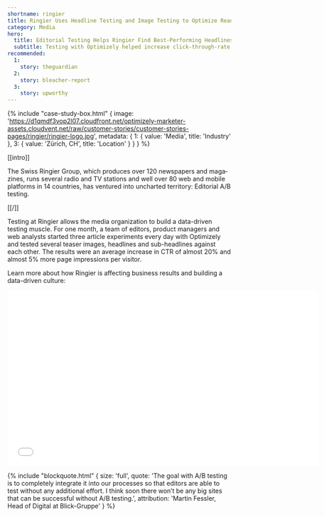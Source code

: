 ```yaml
---
shortname: ringier
title: Ringier Uses Headline Testing and Image Testing to Optimize Reader Engagement
category: Media
hero:
  title: Editorial Testing Helps Ringier Find Best-Performing Headlines and Teaser Images
  subtitle: Testing with Optimizely helped increase click-through-rate to articles by 20% and page impressions by almost 5%
recommended:
  1:
    story: theguardian
  2:
    story: bleacher-report
  3:
    story: upworthy
---
```

{% include "case-study-box.html"
    {
    image: 'https://d1qmdf3vop2l07.cloudfront.net/optimizely-marketer-assets.cloudvent.net/raw/customer-stories/customer-stories-pages/ringier/ringier-logo.jpg',
    metadata: {
      1: {
        value: 'Media',
        title: 'Industry'
      },
      3: {
        value: 'Zürich, CH',
        title: 'Location'
      }
    }
  }
%}

[[intro]]

The Swiss Ringier Group, which pro­duces over 120 news­papers and mag­a­zines, runs sev­eral ra­dio and TV stations and well over 80 web and mo­bile plat­forms in 14 coun­tries, has ventured into uncharted territory: Editorial A/B testing.

[[/]]

Testing at Ringier allows the media organization to build a data-driven testing muscle. For one month, a team of editors, product managers and web analysts started three article experiments every day with Optimizely and tested several teaser images, headlines and sub-headlines against each other. The results were an average increase in CTR of almost 20% and almost 5% more page impressions per visitor.

Learn more about how Ringier is affecting business results and building a data-driven culture:

<iframe src="//fast.wistia.net/embed/iframe/6525fan07x?videoFoam=true" allowtransparency="true" frameborder="0" scrolling="no" class="wistia_embed" name="wistia_embed" allowfullscreen mozallowfullscreen webkitallowfullscreen oallowfullscreen msallowfullscreen width="700" height="394"></iframe><script src="//fast.wistia.net/assets/external/E-v1.js"></script>

{% include "blockquote.html"
  {
    size: 'full',
    quote: 'The goal with A/B testing is to completely integrate it into our processes so that editors are able to test without any additional effort. I think soon there won’t be any big sites that can be successful without A/B testing.',
    attribution: 'Martin Fessler, Head of Digital at Blick-Gruppe'
  }
%}
